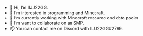 - 👋 Hi, I’m IIJJ22GG.
- 👀 I’m interested in programming and Minecraft.
- 🌱 I’m currently working with Minecraft resource and data packs
- 💞️ I’m want to collaborate on an SMP.
- 📫 You can contact me on Discord with IIJJ22GG#2799.
